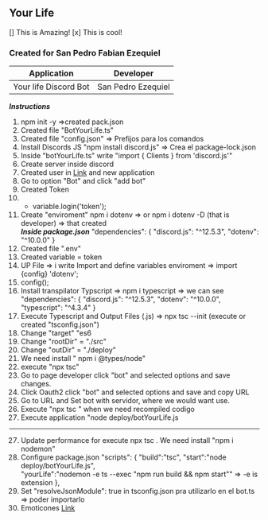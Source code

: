## Your Life 
[] This is Amazing!
[x] This is cool!
### Created for San Pedro Fabian Ezequiel

|Application|Developer|
|--------|--------|
|   Your life Discord Bot  |  San Pedro Ezequiel |

***Instructions***
1. npm init -y  =>created pack.json
2. Created file "BotYourLife.ts"
3. Created file "config.json"  => Prefijos para los comandos
4. Install Discords JS "npm install discord.js" => Crea el package-lock.json
5. Inside "botYourLife.ts" write "import { Clients } from 'discord.js'"
6. Create server inside discord
7. Created user in  [Link]("https://discord.com/developers/applications") and new application
8. Go to option "Bot" and click "add bot"
9. Created Token 
10. - variable.login('token');
11. Create "enviroment"   npm i dotenv   => or npm i dotenv -D  (that is developer)  => that created  
___Inside package.json___
"dependencies": {
    "discord.js": "^12.5.3",
    "dotenv": "^10.0.0"
  }
12. Created file ".env"
13. Created variable = token
14. UP File => i write Import  and define variables enviroment =>  import {config} 'dotenv';
15. config();
16. Install transpilator Typscript => npm i typescript =>  we can see
"dependencies": {
    "discord.js": "^12.5.3",
    "dotenv": "^10.0.0",
    "typescript": "^4.3.4"
  }
17. Execute Typescript and Output Files (.js) => npx tsc --init (execute or created "tsconfig.json")
18. Change "target"  "es6
19. Change "rootDir" = "./src"
20. Change "outDir"  = "./deploy"
22. We need install " npm i @types/node"
21. execute "npx tsc"
22. Go to page developer click "bot" and selected options and save changes.
23. Click Oauth2 click "bot"  and selected options and save and copy URL
24. Go to URL and Set bot with servidor, where we would want use.
25. Execute "npx tsc " when we need recompiled codigo
26. Execute application "node deploy/botYourLife.js

--------------------
27. Update performance for execute npx tsc . We need install
  "npm i nodemon"
28. Configure package.json
"scripts": {
    "build":"tsc",
    "start":"node deploy/botYourLife.js",  
    "yourLife":"nodemon -e ts --exec  \"npm run build && npm start\""  => -e is extension
  },
29. Set  "resolveJsonModule": true in tsconfig.json pra utilizarlo en el bot.ts => poder importarlo
30. Emoticones  [Link](https://emojipedia.org/rocket/)